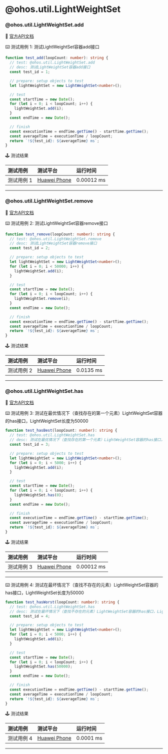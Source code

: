 # @ohos.util.LightWeightSet
### @ohos.util.LightWeightSet.add

:book: [官方API文档](https://developer.huawei.com/consumer/cn/doc/harmonyos-references-V2/js-apis-lightweightset-0000001477981481-V2#ZH-CN_TOPIC_0000001523968842__add)

:keyboard: 测试用例 1: 测试LightWeightSet容器add接口

```typescript
function test_add(loopCount: number): string {
  // test: @ohos.util.LightWeightSet.add
  // desc: 测试LightWeightSet容器add接口
  const test_id = 1;

  // prepare: setup objects to test
  let lightWeightSet = new LightWeightSet<number>();

  // test
  const startTime = new Date();
  for (let i = 0; i < loopCount; i++) {
    lightWeightSet.add(i);
  }
  const endTime = new Date();

  // finish
  const executionTime = endTime.getTime() - startTime.getTime();
  const averageTime = executionTime / loopCount;
  return `!${test_id}: ${averageTime} ms`;
}
```

:joystick: 测试结果

| 测试用例   | 测试平台           | 运行时间        |
|:-------|:---------------|:------------|
| 测试用例 1 | [Huawei Phone] | 0.00012 ms |

---

### @ohos.util.LightWeightSet.remove

:book: [官方API文档](https://developer.huawei.com/consumer/cn/doc/harmonyos-references-V2/js-apis-lightweightset-0000001477981481-V2#ZH-CN_TOPIC_0000001523968842__remove)

:keyboard: 测试用例 2: 测试LightWeightSet容器remove接口

```typescript
function test_remove(loopCount: number): string {
  // test: @ohos.util.LightWeightSet.remove
  // desc: 测试LightWeightSet容器remove接口
  const test_id = 2;

  // prepare: setup objects to test
  let lightWeightSet = new LightWeightSet<number>();
  for (let i = 0; i < 50000; i++) {
    lightWeightSet.add(i);
  }

  // test
  const startTime = new Date();
  for (let i = 0; i < loopCount; i++) {
    lightWeightSet.remove(i);
  }
  const endTime = new Date();

  // finish
  const executionTime = endTime.getTime() - startTime.getTime();
  const averageTime = executionTime / loopCount;
  return `!${test_id}: ${averageTime} ms`;
}
```

:joystick: 测试结果

| 测试用例   | 测试平台           | 运行时间        |
|:-------|:---------------|:------------|
| 测试用例 2 | [Huawei Phone] | 0.0135 ms |

---

### @ohos.util.LightWeightSet.has

:book: [官方API文档](https://developer.huawei.com/consumer/cn/doc/harmonyos-references-V2/js-apis-lightweightset-0000001477981481-V2#ZH-CN_TOPIC_0000001523968842__has)

:keyboard: 测试用例 3: 测试在最优情况下（查找存在的第一个元素）LightWeightSet容器的has接口，LightWeightSet长度为50000

```typescript
function test_hasBest(loopCount: number): string {
  // test: @ohos.util.LightWeightSet.has
  // desc: 测试在最优情况下（查找存在的第一个元素）LightWeightSet容器的has接口，LightWeightSet长度为50000
  const test_id = 3;

  // prepare: setup objects to test
  let lightWeightSet = new LightWeightSet<number>();
  for (let i = 0; i < 5000; i++) {
    lightWeightSet.add(i);
  }

  // test
  const startTime = new Date();
  for (let i = 0; i < loopCount; i++) {
    lightWeightSet.has(0);
  }
  const endTime = new Date();

  // finish
  const executionTime = endTime.getTime() - startTime.getTime();
  const averageTime = executionTime / loopCount;
  return `!${test_id}: ${averageTime} ms`;
}
```

:joystick: 测试结果

| 测试用例   | 测试平台           | 运行时间        |
|:-------|:---------------|:------------|
| 测试用例 3 | [Huawei Phone] | 0.00012 ms |

---



:keyboard: 测试用例 4: 测试在最坏情况下（查找不存在的元素）LightWeightSet容器的has接口，LightWeightSet长度为50000

```typescript
function test_hasWorst(loopCount: number): string {
  // test: @ohos.util.LightWeightSet.has
  // desc: 测试在最坏情况下（查找不存在的元素）LightWeightSet容器的has接口，LightWeightSet长度为50000
  const test_id = 4;

  // prepare: setup objects to test
  let lightWeightSet = new LightWeightSet<number>();
  for (let i = 0; i < 5000; i++) {
    lightWeightSet.add(i);
  }

  // test
  const startTime = new Date();
  for (let i = 0; i < loopCount; i++) {
    lightWeightSet.has(50000);
  }
  const endTime = new Date();

  // finish
  const executionTime = endTime.getTime() - startTime.getTime();
  const averageTime = executionTime / loopCount;
  return `!${test_id}: ${averageTime} ms`;
}
```

:joystick: 测试结果

| 测试用例   | 测试平台           | 运行时间        |
|:-------|:---------------|:------------|
| 测试用例 4 | [Huawei Phone] | 0.0001 ms |

---

[Huawei Phone]: ../../../device#huawei-phone
```
